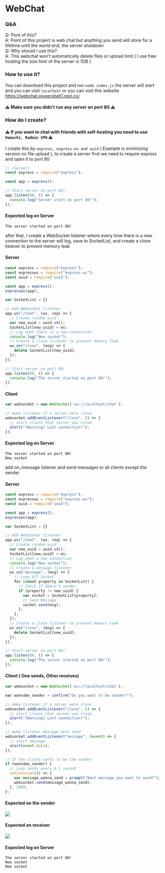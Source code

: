 # WebChat
### Q&A
Q: Pont of this?<br />
A: Point of this project is web chat but anything you send will store for a lifetime until the world end, the server shutdown<br />
Q: Why should I use this?<br />
A: This webchat won't automatically delete files or upload limit ( I use free hosting the size limit of the server is 1GB )<br />
### How to use it?
You can download this project and run `node index.js` the server will start and you can visit `localhost` or you can visit this website https://webchat.powershell1.repl.co/<br />
#### ⚠️ Make sure you didn't run any server on port 80 ⚠️
### How do I create?
#### ⚠️ If you want to chat with friends with self-hosting you need to use `Hamachi, Radmin VPN` ⚠️
I create this by `express, express-ws and uuid` ( Example is minimizing version no file upload ), to create a server first we need to require express and open it to port 80
```javascript
// (Server)
const express = require("express");

const app = express();

// Start server on port 80!
app.listen(80, () => {
  console.log("Server start on port 80!");
});
```
#### Expected log on Server
```
The server started on port 80!
```
after that, I create a WebSocket listener where every time there is a new connection to the server will log, save to SocketList, and create a close listener to prevent memory leak
#### Server
```javascript
const express = require("express");
const expressws = require("express-ws");
const uuid = require("uuid");

const app = express();
expressws(app);

var SocketList = {}

// Add WebSocket listener
app.ws("/chat", (ws, req) => {
  // Create random uuid
  var new_uuid = uuid.v4();
  SocketList[new_uuid] = ws;
  // Log when there is a new connection
  console.log("New socket");
  // Create a close listener to prevent memory leak
  ws.on("close", (msg) => {
    delete SocketList[new_uuid];
  });
});

// Start server on port 80!
app.listen(80, () => {
  console.log("The server started on port 80!");
});
```
#### Client
```javascript
var websocket = new WebSocket(`ws://localhost/chat`);

// make listener if a server were close
websocket.addEventListener("close", () => {
  // alert client that server was close
  alert("[Warning] Lost connection!");
});
```
#### Expected log on Server
```
The server started on port 80!
New socket
```
add on_message listener and send messages to all clients except the sender
#### Server
```javascript
const express = require("express");
const expressws = require("express-ws");
const uuid = require("uuid");

const app = express();
expressws(app);

var SocketList = {}

// Add WebSocket listener
app.ws("/chat", (ws, req) => {
  // Create random uuid
  var new_uuid = uuid.v4();
  SocketList[new_uuid] = ws;
  // Log when a new connection
  console.log("New socket");
  // Create a message listener
  ws.on("message", (msg) => {
    // Loop All Socket
    for (const property in SocketList) {
      // Check If doesn't sender
      if (property != new_uuid) {
        var socket = SocketList[property];
        // Send Message
        socket.send(msg);
      };
    };
  });
  // Create a close listener to prevent memory leak
  ws.on("close", (msg) => {
    delete SocketList[new_uuid];
  });
});

// Start server on port 80!
app.listen(80, () => {
  console.log("The server started on port 80!");
});
```
#### Client ( One sends, Other receives)
```javascript
var websocket = new WebSocket(`ws://localhost/chat`);

var wannabe_sender = confirm("Do you want to be sender?");

// make listener if a server were close
websocket.addEventListener("close", () => {
  // alert client that server was close
  alert("[Warning] Lost connection!");
});

// make listener message were send
websocket.addEventListener("message", (event) => {
  // alert message
  alert(event.data);
});

// If the client wants to be the sender
if (wannabe_sender) {
  // Loop sends every 0.1 second
  setInterval(() => {
    var message_wanna_send = prompt("Want message you want to send?");
    websocket.send(message_wanna_send);
  }, 100);
};
```
#### Expected on the sender
![](https://github.com/powershell1/WebChat/blob/master/github_image/Sender.png?raw=true)
#### Expected on receiver
![](https://github.com/powershell1/WebChat/blob/master/github_image/Receiver.png?raw=true)
#### Expected log on Server
```
The server started on port 80!
New socket
New socket
```